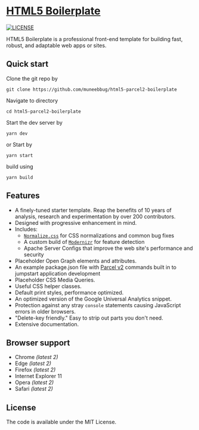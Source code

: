 # [HTML5 Boilerplate](https://github.com/muneebbug/html5-parcel2-boilerplate)
[![LICENSE](https://img.shields.io/badge/license-MIT-lightgrey.svg)](https://github.com/h5bp/html5-boilerplate/blob/main/LICENSE.txt)


HTML5 Boilerplate is a professional front-end template for building
fast, robust, and adaptable web apps or sites.


## Quick start
Clone the git repo by

`git clone https://github.com/muneebbug/html5-parcel2-boilerplate`

Navigate to directory

`cd html5-parcel2-boilerplate`

Start the dev server by

`yarn dev`

or Start by

`yarn start`

build using

`yarn build`


## Features

- A finely-tuned starter template. Reap the benefits of 10 years of analysis,
  research and experimentation by over 200 contributors.
- Designed with progressive enhancement in mind.
- Includes:
  - [`Normalize.css`](https://necolas.github.io/normalize.css/)
    for CSS normalizations and common bug fixes
  - A custom build of [`Modernizr`](https://modernizr.com/) for feature
    detection
  - Apache Server Configs
    that improve the web site's performance and security
- Placeholder Open Graph elements and attributes.
- An example package.json file with [Parcel v2](https://v2.parceljs.org/) commands
  built in to jumpstart application development
- Placeholder CSS Media Queries.
- Useful CSS helper classes.
- Default print styles, performance optimized.
- An optimized version of the Google Universal Analytics snippet.
- Protection against any stray `console` statements causing JavaScript
  errors in older browsers.
- "Delete-key friendly." Easy to strip out parts you don't need.
- Extensive documentation.

## Browser support

- Chrome _(latest 2)_
- Edge _(latest 2)_
- Firefox _(latest 2)_
- Internet Explorer 11
- Opera _(latest 2)_
- Safari _(latest 2)_

## License

The code is available under the MIT License.
